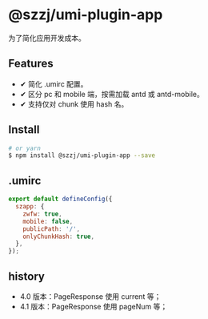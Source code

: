 # @szzj/umi-plugin-app

为了简化应用开发成本。

## Features

- ✔︎ 简化 .umirc 配置。
- ✔︎ 区分 pc 和 mobile 端，按需加载 antd 或 antd-mobile。
- ✔︎ 支持仅对 chunk 使用 hash 名。

## Install

```bash
# or yarn
$ npm install @szzj/umi-plugin-app --save
```

## .umirc

```js
export default defineConfig({
  szapp: {
    zwfw: true,
    mobile: false,
    publicPath: '/',
    onlyChunkHash: true,
  },
});
```

## history

- 4.0 版本：PageResponse 使用 current 等；
- 4.1 版本：PageResponse 使用 pageNum 等；
